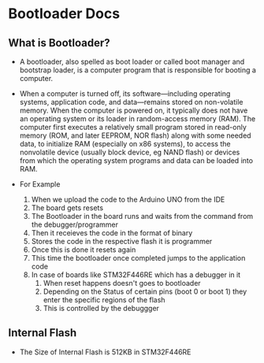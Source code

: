 # Bootloader Docs

## What is Bootloader?
- A bootloader, also spelled as boot loader or called boot manager and bootstrap loader, is a computer program that is responsible for booting a computer.

- When a computer is turned off, its software‍—‌including operating systems, application code, and data‍—‌remains stored on non-volatile memory. When the computer is powered on, it typically does not have an operating system or its loader in random-access memory (RAM). The computer first executes a relatively small program stored in read-only memory (ROM, and later EEPROM, NOR flash) along with some needed data, to initialize RAM (especially on x86 systems), to access the nonvolatile device (usually block device, eg NAND flash) or devices from which the operating system programs and data can be loaded into RAM.

- For Example 
  1. When we upload the code to the Arduino UNO from the IDE
  1. The board gets resets
  1. The Bootloader in the board runs and waits from the command from the debugger/programmer
  1. Then it receieves the code in the format of binary
  1. Stores the code in the respective flash it is programmer
  1. Once this is done it resets again
  1. This time the bootloader once completed jumps to the application code
  1. In case of boards like STM32F446RE which has a debugger in it
      1. When reset happens doesn't goes to bootloader
      1. Depending on the Status of certain pins (boot 0 or boot 1) they enter the specific regions of the flash
      1. This is controlled by the debuggger

## Internal Flash
- The Size of Internal Flash is 512KB in STM32F446RE

